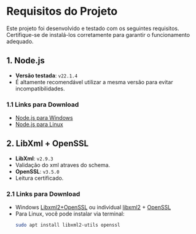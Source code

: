 # Requisitos do Projeto

Este projeto foi desenvolvido e testado com os seguintes requisitos. Certifique-se de instalá-los corretamente para garantir o funcionamento adequado.

## 1. Node.js

- **Versão testada**: `v22.1.4`  
- É altamente recomendável utilizar a mesma versão para evitar incompatibilidades.

### 1.1 Links para Download

- [Node.js para Windows](https://nodejs.org/dist/v22.1.4/node-v22.1.4-x64.msi)
- [Node.js para Linux](https://nodejs.org/dist/v22.1.4/node-v22.1.4-linux-x64.tar.xz)

## 2. LibXml + OpenSSL
- **LibXml**: `v2.9.3`
- Validação do xml atraves do schema.
- **OpenSSL**: `v3.5.0` 
- Leitura certificado.
### 2.1 Links para Download

- Windows [Libxml2+OpenSSL](https://raw.githubusercontent.com/kalmonv/node-sped-nfe/refs/heads/main/docs/windows%20libs.zip) ou individual [libxml2](http://xmlsoft.org/sources/win32/) + [OpenSSL](https://slproweb.com/products/Win32OpenSSL.html)
- Para Linux, você pode instalar via terminal:
  ```bash
  sudo apt install libxml2-utils openssl